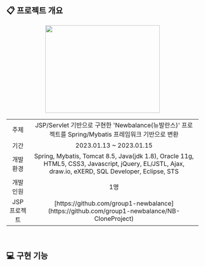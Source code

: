 <br>

## :clipboard: 프로젝트 개요

<p align="center"><img src="https://user-images.githubusercontent.com/85548480/217303881-d0f120c6-9e0d-425c-8e77-a1fa1ba816ad.png" width="300" height="230"></p>

<table>
<tr align="center">
<td>주제</td>
<td>JSP/Servlet 기반으로 구현한 'Newbalance(뉴발란스)' 프로젝트를 Spring/Mybatis 프레임워크 기반으로 변환</td>
</tr>
<tr align="center">
<td>기간</td>
<td>2023.01.13 ~ 2023.01.15</td>
</tr>
<tr align="center">
<td>개발 환경</td>
<td>Spring, Mybatis, Tomcat 8.5, Java(jdk 1.8), Oracle 11g, HTML5, CSS3, Javascript, jQuery, EL/JSTL, Ajax, draw.io, eXERD, SQL Developer, Eclipse, STS</td>
</tr>
<tr align="center">
<td>개발 인원</td>
<td>1명</td>
</tr>
<tr align="center">
<td>JSP 프로젝트</td>
<td>[https://github.com/group1-newbalance](https://github.com/group1-newbalance/NB-CloneProject)</td>
</tr>
</table>


<br>

## :computer: 구현 기능

